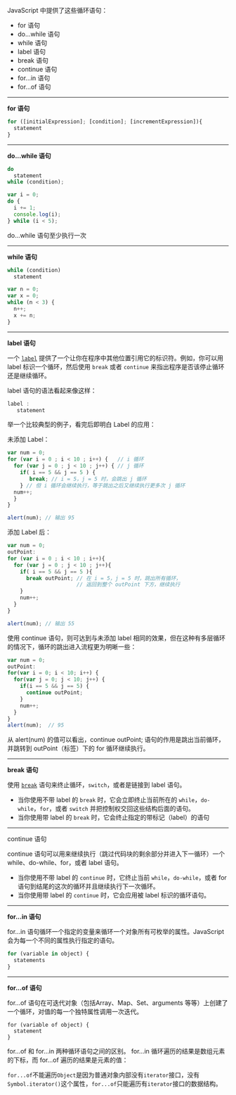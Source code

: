 

JavaScript 中提供了这些循环语句：

- for 语句
- do...while 语句
- while 语句
- label 语句
- break 语句
- continue 语句
- for...in 语句
- for...of 语句

------

**for 语句**

```js
for ([initialExpression]; [condition]; [incrementExpression]){
  statement
}
```

------

**do...while 语句**

```js
do
  statement
while (condition);

```

```js
var i = 0;
do {
  i += 1;
  console.log(i);
} while (i < 5);

```

do...while 语句至少执行一次

------

**while 语句**

```js
while (condition)
  statement
```

```js
var n = 0;
var x = 0;
while (n < 3) {
  n++;
  x += n;
}
```

------

**label 语句**

一个 [`label`](https://developer.mozilla.org/zh-CN/docs/Web/JavaScript/Reference/Statements/label) 提供了一个让你在程序中其他位置引用它的标识符。例如，你可以用 label 标识一个循环，然后使用 `break` 或者 `continue` 来指出程序是否该停止循环还是继续循环。

label 语句的语法看起来像这样：

```js
label :
   statement
```

举一个比较典型的例子，看完后即明白 Label 的应用：

未添加 Label：

```js
var num = 0;
for (var i = 0 ; i < 10 ; i++) {   // i 循环
  for (var j = 0 ; j < 10 ; j++) { // j 循环
    if( i == 5 && j == 5 ) {
       break; // i = 5，j = 5 时，会跳出 j 循环
    } // 但 i 循环会继续执行，等于跳出之后又继续执行更多次 j 循环
  num++;
  }
}

alert(num); // 输出 95
```

添加 Label 后：

```js
var num = 0;
outPoint:
for (var i = 0 ; i < 10 ; i++){
  for (var j = 0 ; j < 10 ; j++){
    if( i == 5 && j == 5 ){
      break outPoint; // 在 i = 5，j = 5 时，跳出所有循环，
                      // 返回到整个 outPoint 下方，继续执行
    }
    num++;
  }
}

alert(num); // 输出 55
```

使用 continue 语句，则可达到与未添加 label 相同的效果，但在这种有多层循环的情况下，循环的跳出进入流程更为明晰一些：

```js
var num = 0;
outPoint:
for(var i = 0; i < 10; i++) {
  for(var j = 0; j < 10; j++) {
    if(i == 5 && j == 5) {
      continue outPoint;
    }
    num++;
  }
}
alert(num);  // 95
```

从 alert(num) 的值可以看出，continue outPoint; 语句的作用是跳出当前循环，并跳转到 outPoint（标签）下的 for 循环继续执行。

------

**break 语句**

使用 [`break`](https://developer.mozilla.org/zh-CN/docs/Web/JavaScript/Reference/Statements/break) 语句来终止循环，`switch`，或者是链接到 label 语句。

- 当你使用不带 label 的 `break` 时，它会立即终止当前所在的 `while`，`do-while`，`for`，或者 `switch` 并把控制权交回这些结构后面的语句。
- 当你使用带 label 的 `break` 时，它会终止指定的带标记（label）的语句

------

continue 语句

continue 语句可以用来继续执行（跳过代码块的剩余部分并进入下一循环）一个 while、do-while、for，或者 label 语句。

- 当你使用不带 label 的 `continue` 时，它终止当前 `while`，`do-while`，或者 for 语句到结尾的这次的循环并且继续执行下一次循环。
- 当你使用带 label 的 `continue` 时，它会应用被 label 标识的循环语句。

------

**for...in 语句**

for...in 语句循环一个指定的变量来循环一个对象所有可枚举的属性。JavaScript 会为每一个不同的属性执行指定的语句。

```js
for (variable in object) {
  statements
}
```

------

**for...of 语句**

for...of 语句在可迭代对象（包括Array、Map、Set、arguments 等等）上创建了一个循环，对值的每一个独特属性调用一次迭代。

```
for (variable of object) {
  statement
}
```

 for...of 和 for...in 两种循环语句之间的区别。 for...in 循环遍历的结果是数组元素的下标，而 for...of 遍历的结果是元素的值：

`for...of`不能遍历`Object`是因为普通对象内部没有`iterator`接口，没有`Symbol.iterator()`这个属性，`for...of`只能遍历有`iterator`接口的数据结构。


